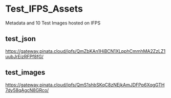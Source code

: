 # Test_IFPS_Assets
Metadata and 10 Test Images hosted on IFPS

## test_json
https://gateway.pinata.cloud/ipfs/QmZbKAn1HiBCN1XLpphCmmhMA2ZzLZ1uubJrEizRFPf8fG/

## test_images
https://gateway.pinata.cloud/ipfs/QmS1shbSKqC8zNEjkAmJDFPp6XqgGTH7dy58qAgcN8GRco/
